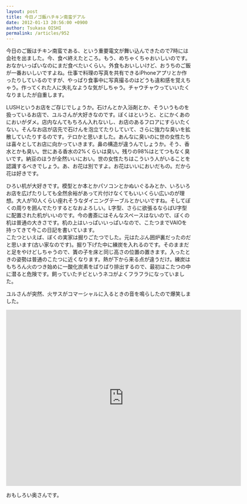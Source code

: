 ```yaml
---
layout: post
title: 今日ノゴ飯ハチキン南蛮デアル
date: 2012-01-13 20:56:00 +0900
author: Tsukasa OISHI
permalink: /articles/952
---
```



今日のご飯はチキン南蛮である、という重要電文が舞い込んできたので7時には会社を出ました。今、食べ終えたところ。もう、めちゃくちゃおいしいのです。おなかいっぱいなのにまだ食べたいくらい。外食もおいしいけど、おうちのご飯が一番おいしいですよね。仕事で料理の写真を共有できるiPhoneアプリとか作ったりしているのですが、やっぱり食事中に写真撮るのはどうも違和感を覚えちゃう。作ってくれた人に失礼なような気がしちゃう。チャウチャウっていいたくなりましたが自重します。  

LUSHというお店をご存じでしょうか。石けんとか入浴剤とか、そういうものを扱っているお店で、ユルさんが大好きなのです。ぼくはというと、とにかくあのにおいがダメ。店内なんてもちろん入れないし、お店のあるフロアにすらいたくない。そんなお店が店先で石けんを泡立てたりしていて、さらに強力な臭いを拡散していたりするのです。テロかと思いました。あんなに臭いのに世の女性たちは喜々としてお店に向かっていきます。鼻の構造が違うんでしょうか。そう、香水とかも臭い。世にある香水の2%くらいは臭い。残りの98%はとてつもなく臭いです。納豆のほうが全然いいにおい。世の女性たちはこういう人がいることを認識するべきでしょう。あ、お花は別ですよ。お花はいいにおいだもの。だから花は好きです。  

ひろい机が大好きです。模型とか本とかパソコンとかぬいぐるみとか、いろいろお店を広げたりしても全然余裕があって片付けなくてもいいくらい広いのが理想。大人が10人くらい座れそうなダイニングテーブルとかいいですね。そしてぼくの周りを囲んでたりするとなおよろしい。L字型、さらに欲張るならばU字型に配置された机がいいのです。今の書斎にはそんなスペースはないので、ぼくの机は普通の大きさです。机の上はいっぱいいっぱいなので、こたつまでVAIOを持ってきて今この日記を書いています。  
こたつといえば、ぼくの実家は掘りごたつでした。元はたぶん囲炉裏だったのだと思います(古い家なのです)。掘り下げた中に練炭を入れるのです。そのままだと足をやけどしちゃうので、簀の子を床と同じ高さの位置の置きます。入ったときの姿勢は普通のこたつに近くなります。熱が下から来る点が違うだけ。練炭はもちろん火のつき始めに一酸化炭素をばりばり排出するので、最初はこたつの中に潜ると危険です。飼っていたチビというネコがよくフラフラになっていました。  

ユルさんが突然、火サスがコマーシャルに入るときの音を鳴らしたので爆笑しました。  

<iframe width="640" height="480" src="https://www.youtube.com/embed/3H9xQ6kGY4U" frameborder="0" allowfullscreen></iframe>  

おもしろい奥さんです。  
